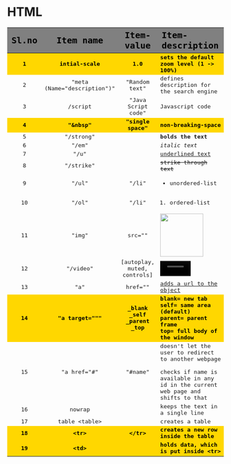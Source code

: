 # HTML

<div class="html-table">

| Sl.no | Item name | Item-value | Item-description |
|:--:|:--:|:--:|:--|
| 1 | intial-scale | 1.0 | sets the default zoom level (1 -> 100%) |
| 2 | "meta (Name="description")" | "Random text" | defines description for the search engine |
| 3 | /script | "Java Script code" | Javascript code |
| 4 | "&nbsp" | "single space" | non-breaking-space |
| 5 | "/strong" | | <strong id="here-here">bolds the text</strong> |
| 6 | "/em" | | <em>italic text</em> |
| 7 | "/u" | | <u>underlined text</u> |
| 8 | "/strike" | | <strike>strike through text</strike> |
| 9 | "/ul" | "/li" | <ul><li>unordered-list</li><ul> |
| 10 | "/ol" | "/li" | <ol><li>ordered-list</li><ol> |
| 11 | "img" | src="" | <img src="https://cdn.newsapi.com.au/image/v1/6ca36c5256b97133b87bb3635de8930b" height=100px;> |
| 12 | "/video" | [autoplay, muted, controls] |     <video width="50%" controls><source src="assets/stop_jeans.mp4" type="video/mp4"></video>|
| 13 | "a" | href="" | <a href="#here-here">adds a url to the object</a>|
| 14 | "a target="""| _blank<br> _self<br> _parent<br> _top | blank= new tab<br> self= same area (default)<br> parent= parent frame<br> top= full body of the window|
| 15 | "a href="#" | "#name" | doesn't let the user to redirect to another webpage <br><br>checks if name is available in any id in the current web page and shifts to that|
| 16 | nowrap |  | keeps the text in a single line |
| 17 | table \<table\>|| creates a table|
| 18 | \<tr\> | \<\/tr\>| creates a new row inside the table |
| 19 | \<td\> | | holds data, which is put inside \<tr\> |

</div>























<style>
    .html-table {
        font-family : Monospace;
        }
    .html-table th{
        background : gray;
        font-size: 20px;
        color: black;
        
    }
    .html-table tr:nth-child(1) {background: gold; color:black; font-weight:600;}
    .html-table tr:nth-child(4) {background: gold; color:black; font-weight:600;}
    .html-table tr:nth-child(14) {background: gold; color:black; font-weight:600;}
    .html-table tr:nth-child(18) {background: gold; color:black; font-weight:600;}
    .html-table tr:nth-child(19) {background: gold; color:black; font-weight:600;}
    *{
        scroll-behaviour: auto;
    }
</style>
